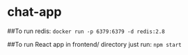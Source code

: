 # chat-app

##To run redis:
`docker run -p 6379:6379 -d redis:2.8`


##To run React app in frontend/ directory just run:
`npm start`